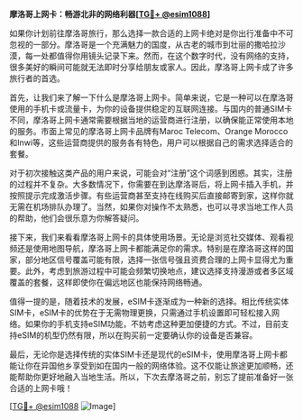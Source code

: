**摩洛哥上网卡：畅游北非的网络利器[[TG💪+ @esim1088](https://t.me/s/esim1088)]**

如果你计划前往摩洛哥旅行，那么选择一款合适的上网卡绝对是你出行准备中不可忽视的一部分。摩洛哥是一个充满魅力的国度，从古老的城市到壮丽的撒哈拉沙漠，每一处都值得你用镜头记录下来。然而，在这个数字时代，没有网络的支持，很多美好的瞬间可能就无法即时分享给朋友或家人。因此，摩洛哥上网卡成了许多旅行者的首选。

首先，让我们来了解一下什么是摩洛哥上网卡。简单来说，它是一种可以在摩洛哥使用的手机卡或流量卡，为你的设备提供稳定的互联网连接。与国内的普通SIM卡不同，摩洛哥上网卡通常需要根据当地的运营商进行注册，以确保能正常使用本地的服务。市面上常见的摩洛哥上网卡品牌有Maroc Telecom、Orange Morocco和Inwi等，这些运营商提供的服务各有特色，用户可以根据自己的需求选择适合的套餐。

对于初次接触这类产品的用户来说，可能会对“注册”这个词感到困惑。其实，注册的过程并不复杂。大多数情况下，你需要在到达摩洛哥后，将上网卡插入手机，并按照提示完成激活步骤。有些运营商甚至支持在线购买后直接邮寄到家，这样你就无需在机场排队办理了。当然，如果你对操作不太熟悉，也可以寻求当地工作人员的帮助，他们会很乐意为你解答疑问。

接下来，我们来看看摩洛哥上网卡的具体使用场景。无论是浏览社交媒体、观看视频还是使用地图导航，摩洛哥上网卡都能满足你的需求。特别是在摩洛哥这样的国家，部分地区信号覆盖可能有限，选择一张信号强且资费合理的上网卡显得尤为重要。此外，考虑到旅游过程中可能会频繁切换地点，建议选择支持漫游或者多区域覆盖的套餐，这样即使你在偏远地区也能保持网络畅通。

值得一提的是，随着技术的发展，eSIM卡逐渐成为一种新的选择。相比传统实体SIM卡，eSIM卡的优势在于无需物理更换，只需通过手机设置即可轻松接入网络。如果你的手机支持eSIM功能，不妨考虑这种更加便捷的方式。不过，目前支持eSIM的机型仍然有限，所以在购买前一定要确认你的设备是否兼容。

最后，无论你是选择传统的实体SIM卡还是现代的eSIM卡，使用摩洛哥上网卡都能让你在异国他乡享受到如在国内一般的网络体验。这不仅能让旅途更加顺畅，还能帮助你更好地融入当地生活。所以，下次去摩洛哥之前，别忘了提前准备好一张合适的上网卡哦！

[[TG💪+ @esim1088](https://t.me/s/esim1088) ![Image](https://i.postimg.cc/4NQfJmqS/Snipaste-2025-05-13-00-14-12.png)]